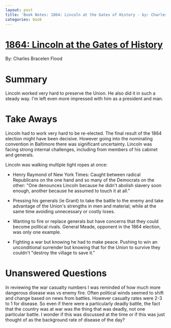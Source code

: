 ```yaml
---
layout: post
title: 'Book Notes: 1864: Lincoln at the Gates of History - by: Charles Bracelen Flood'
categories: book
---
```


# [1864: Lincoln at the Gates of History][amazon-link]
By: Charles Bracelen Flood

# Summary

Lincoln worked very hard to preserve the Union. He also did it in such a steady
way. I'm left even more impressed with him as a president and man.

# Take Aways

Lincoln had to work very hard to be re-elected. The final result of the 1864
election might have been decisive. However going into the nominating convention
in Baltimore there was significant uncertainty. Lincoln was facing strong
internal challenges, including from members of his cabinet and generals.

Lincoln was walking multiple tight ropes at once:

- Henry Raymond of New York Times: Caught between radical Republicans on the one hand and so many
  of the Democrats on the other: "One denounces Lincoln because he didn't abolish
  slavery soon enough, another because he assumed to touch it at all."

- Pressing his generals (ie Grant) to take the battle to the enemy and take
  advantage of the Union's strengths in men and material; while at the same time
  avoiding unnecessary or costly loses.

- Wanting to fire or replace generals but have concerns that they could become
  political rivals. General Meade, opponent in the 1864 election, was only one
  example.

- Fighting a war but knowing he had to make peace. Pushing to win an
  unconditional surrender but knowing that for the Union to survive they
  couldn't "destroy the village to save it."


# Unanswered Questions

In reviewing the war casualty numbers I was reminded of how much more dangerous
disease was vs enemy fire. Often political winds seemed to shift and change
based on news from battles. However casualty rates were 2-3 to 1 for disease.
So even if there were a particularly deadly battle, the fact that the country
was at war was the thing that was deadly, not one particular
battle. I wonder if this was discussed at the time or if this was just thought of as the
background rate of disease of the day?

[amazon-link]: http://www.amazon.com/1864-Lincoln-History-Schuster-Library/dp/1416552294
